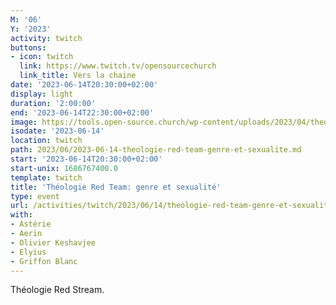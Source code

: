 ```yaml
---
M: '06'
Y: '2023'
activity: twitch
buttons:
- icon: twitch
  link: https://www.twitch.tv/opensourcechurch
  link_title: Vers la chaine
date: '2023-06-14T20:30:00+02:00'
display: light
duration: '2:00:00'
end: '2023-06-14T22:30:00+02:00'
image: https://tools.open-source.church/wp-content/uploads/2023/04/theologie-red-team-banner.jpg
isodate: '2023-06-14'
location: twitch
path: 2023/06/2023-06-14-theologie-red-team-genre-et-sexualite.md
start: '2023-06-14T20:30:00+02:00'
start-unix: 1686767400.0
template: twitch
title: 'Théologie Red Team: genre et sexualité'
type: event
url: /activities/twitch/2023/06/14/theologie-red-team-genre-et-sexualite
with:
- Astérie
- Aerin
- Olivier Keshavjee
- Elyius
- Griffon Blanc
---
```

Théologie Red Stream.
